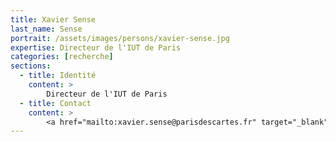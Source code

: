 ```yaml
---
title: Xavier Sense
last_name: Sense
portrait: /assets/images/persons/xavier-sense.jpg
expertise: Directeur de l'IUT de Paris
categories: [recherche]
sections:
  - title: Identité
    content: >
        Directeur de l'IUT de Paris
  - title: Contact
    content: >
        <a href="mailto:xavier.sense@parisdescartes.fr" target="_blank" rel="noreferrer">Mail</a>
---
```

